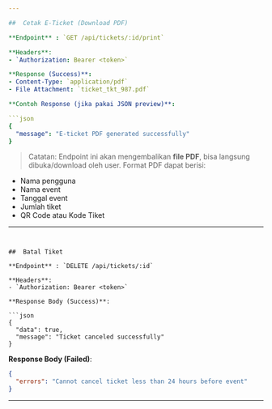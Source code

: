 ```yaml
---

##  Cetak E-Ticket (Download PDF)

**Endpoint** : `GET /api/tickets/:id/print`

**Headers**:
- `Authorization: Bearer <token>`

**Response (Success)**:
- Content-Type: `application/pdf`
- File Attachment: `ticket_tkt_987.pdf`

**Contoh Response (jika pakai JSON preview)**:

```json
{
  "message": "E-ticket PDF generated successfully"
}
```

> Catatan: Endpoint ini akan mengembalikan **file PDF**, bisa langsung dibuka/download oleh user. Format PDF dapat berisi:
- Nama pengguna
- Nama event
- Tanggal event
- Jumlah tiket
- QR Code atau Kode Tiket

---
```


##  Batal Tiket

**Endpoint** : `DELETE /api/tickets/:id`

**Headers**:
- `Authorization: Bearer <token>`

**Response Body (Success)**:

```json
{
  "data": true,
  "message": "Ticket canceled successfully"
}
```

**Response Body (Failed)**:

```json
{
  "errors": "Cannot cancel ticket less than 24 hours before event"
}
```

---
